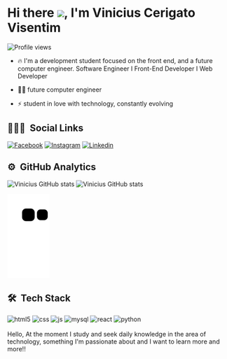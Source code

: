 <h1 align="left">Hi there <img src="https://raw.githubusercontent.com/kaueMarques/kaueMarques/master/hi.gif" width="30px">, I'm Vinicius Cerigato Visentim</h1>

<p align="left"> <img src="https://komarev.com/ghpvc/?username=vchostt&color=red" alt="Profile views" /> </p>

- 🔥 I'm a development student focused on the front end, and a future computer engineer. Software Engineer I Front-End Developer I Web Developer

- 👨‍💻 future computer engineer

- ⚡ student in love with technology, constantly evolving

## 👨🏽‍🦲 &nbsp;Social Links
[![Facebook](https://img.shields.io/badge/Facebook-1877F2?style=for-the-badge&logo=facebook&logoColor=white)](https://www.facebook.com/vchostt/)
[![Instagram](https://img.shields.io/badge/Instagram-E4405F?style=for-the-badge&logo=instagram&logoColor=white)](https://www.instagram.com/vchostt)
[![Linkedin](https://img.shields.io/badge/LinkedIn-0077B5?style=for-the-badge&logo=linkedin&logoColor=white)](https://www.linkedin.com/in/vchostt/)

## ⚙️ &nbsp;GitHub Analytics
![Vinicius GitHub stats](https://github-readme-stats.vercel.app/api?username=vchostt&show_icons=true&theme=dracula&count_private=true)
![Vinicius GitHub stats](https://github-readme-stats.vercel.app/api/top-langs/?username=vchostt&theme=dracula)

 ![Snake animation](https://github.com/rafaballerini/rafaballerini/blob/output/github-contribution-grid-snake.svg)

## 🛠 &nbsp;Tech Stack
<div style="display: inline_block">
  <img align="center" alt="html5" src="https://img.shields.io/badge/HTML5-E34F26?style=for-the-badge&logo=html5&logoColor=white" />
  <img align="center" alt="css" src="https://img.shields.io/badge/CSS3-1572B6?style=for-the-badge&logo=css3&logoColor=white" />
  <img align="center" alt="js" src="https://img.shields.io/badge/JavaScript-F7DF1E?style=for-the-badge&logo=javascript&logoColor=black" />
  <img align="center" alt="mysql" src="https://img.shields.io/badge/MySQL-00000F?style=for-the-badge&logo=mysql&logoColor=white" />
  <img align="center" alt="react" src="https://img.shields.io/badge/React-20232A?style=for-the-badge&logo=react&logoColor=61DAFB" />
  <img align="center" alt="python" src="https://img.shields.io/badge/Python-14354C?style=for-the-badge&logo=python&logoColor=white" />
</div><br/>
Hello, At the moment I study and seek daily knowledge in the area of ​​technology, something I'm passionate about and I want to learn more and more!!
